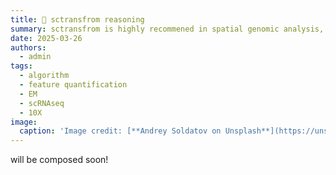 ```yaml
---
title: 🧬 sctransfrom reasoning
summary: sctransfrom is highly recommened in spatial genomic analysis, and was first introduced to analyze scRNAseq. Here, we deciper it and reveal what it is really doing mathmatically to have a sense of its applicability.  
date: 2025-03-26
authors:
  - admin
tags:
  - algorithm
  - feature quantification
  - EM
  - scRNAseq
  - 10X
image:
  caption: 'Image credit: [**Andrey Soldatov on Unsplash**](https://unsplash.com)'
---
```


will be composed soon!

